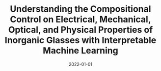 ---
title: "Understanding the Compositional Control on Electrical, Mechanical, Optical, and Physical Properties of Inorganic Glasses with Interpretable Machine Learning"
permalink: /featuredpub/2022-understanding-the-compositional-control-on-electrical-mechanical-optical-and-physical-properties-of-inorganic-glasses-with-interpretable-machine-learning
authors: Bhattoo, Ravinder; Bishnoi, Suresh; Zaki, Mohd; Krishnan, NM Anoop;
date: 2022-01-01
venue: 'Acta Materialia, Elsevier'
excerpt: "Despite the use of inorganic glasses for more than 4500 years, the composition–property relationships in these materials remain poorly understood. Here, exploiting largescale experimental data and machine learning, we develop composition–property models for twenty five properties, which are interpreted using game-theoretic concepts. Specifically, we use a dataset consisting of ∼275,000 glass compositions comprising of 221 different components and 25 properties. This is by far the largest model developed in the literature. The analysis reveals that the glass components, such as network formers, modifiers, and intermediates, play distinct roles in governing the optical, physical, electrical, and mechanical properties of glasses. Interestingly, these components exhibit interdependence, the magnitude of which is different for different properties. While the physical origins of some of these interdependencies could be explained using known phenomena, the majority of the remaining ones remain to be explored. Thus, our work paves the way for decoding the “glass genome”, which can provide the recipe for discovering novel glasses while also shedding light on the fundamental factors governing the composition–structure–property relationships."
type: "Publication"
---